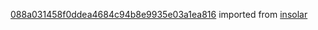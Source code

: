 [088a031458f0ddea4684c94b8e9935e03a1ea816](https://github.com/insolar/insolar/commit/088a031458f0ddea4684c94b8e9935e03a1ea816) imported from [insolar](https://github.com/insolar/insolar)
